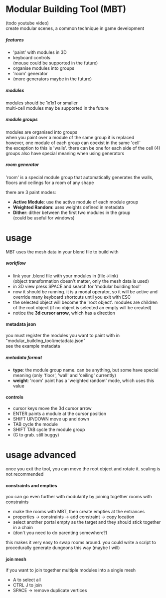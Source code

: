 # Modular Building Tool (MBT)
(todo youtube video)  
create modular scenes, a common technique in game development
##### features
* 'paint' with modules in 3D
* keyboard controls  
(mouse could be supported in the future) 
* organise modules into groups
* 'room' generator
* (more generators maybe in the future)
##### modules
modules should be 1x1x1 or smaller  
multi-cell modules may be supported in the future
##### module groups
modules are organised into groups  
when you paint over a module of the same group it is replaced  
however, one module of each group can coexist in the same 'cell'  
the exception to this is 'walls'. there can be one for each side of the cell (4)  
groups also have special meaning when using generators
##### room generator
'room' is a special module group that automatically generates the walls, floors and ceilings for a room of any shape  

there are 3 paint modes:
* __Active Module__: use the active module of each module group
* __Weighted Random__: uses weights defined in metadata
* __Dither__: dither between the first two modules in the group  
(could be useful for windows)
# usage
MBT uses the mesh data in your blend file to build with    
##### workflow
* link your .blend file with your modules in (file->link)  
  (object transformation doesn't matter, only the mesh data is used)
* in 3D view press SPACE and search for 'modular building tool'
* now it should be running. it is a modal operator, so it will be active and override many keyboard shortcuts until you exit with ESC
* the selected object will become the 'root object'. modules are children of the root object
(if no object is selected an empty will be created)
* notice the __3d cursor arrow__, which has a direction
#### metadata json
you must register the modules you want to paint with in "modular_building_tool\metadata.json"  
see the example metadata  

##### metadata format
* __type__: the module group name. 
can be anything, but some have special meaning 
(only 'floor', 'wall' and 'ceiling' currently) 
* __weight__: 'room' paint has a 'weighted random' mode, which uses this value  
 
#### controls
* cursor keys move the 3d cursor arrow
* ENTER paints a module at the cursor position
* SHIFT UP/DOWN move up and down
* TAB cycle the module
* SHIFT TAB cycle the module group
* (G to grab. still buggy)
# usage advanced
once you exit the tool, you can move the root object and rotate it. scaling is not recommended  
#### constraints and empties
you can go even further with modularity by joining together rooms with constraints
* make the rooms with MBT, then create empties at the entrances 
* properties -> constraints -> add constraint -> copy location   
* select another portal empty as the target and they should stick together in a chain
* (don't you need to do parenting somewhere?)

this makes it very easy to swap rooms around. you could write a script to procedurally generate dungeons this way (maybe I will)	
#### join mesh
if you want to join together multiple modules into a single mesh
* A to select all
* CTRL J to join
* SPACE -> remove duplicate vertices
